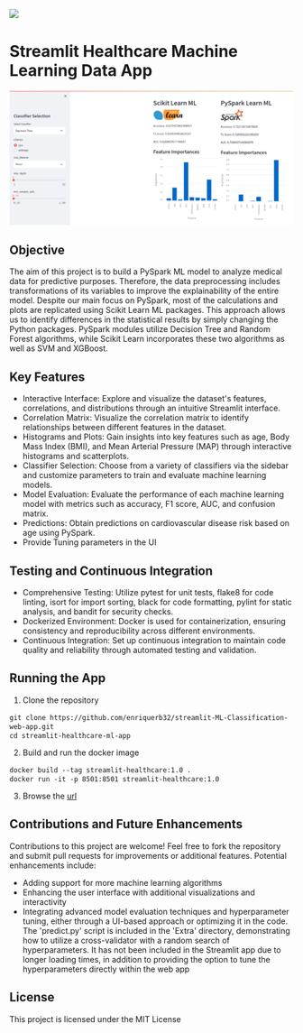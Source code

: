 ![](https://assets.website-files.com/5dc3b47ddc6c0c2a1af74ad0/5e0a328bedb754beb8a973f9_logomark_website.png)

# Streamlit Healthcare Machine Learning Data App

![](extra/Demo.png)

## Objective
The aim of this project is to build a PySpark ML model to analyze medical data for predictive purposes. Therefore, the data preprocessing includes transformations of its variables to improve the explainability of the entire model. Despite our main focus on PySpark, most of the calculations and plots are replicated using Scikit Learn ML packages. This approach allows us to identify differences in the statistical results by simply changing the Python packages. PySpark modules utilize Decision Tree and Random Forest algorithms, while Scikit Learn incorporates these two algorithms as well as SVM and XGBoost.

## Key Features
* Interactive Interface: Explore and visualize the dataset's features, correlations, and distributions through an intuitive Streamlit interface.
* Correlation Matrix: Visualize the correlation matrix to identify relationships between different features in the dataset.
* Histograms and Plots: Gain insights into key features such as age, Body Mass Index (BMI), and Mean Arterial Pressure (MAP) through interactive histograms and scatterplots.
* Classifier Selection: Choose from a variety of classifiers via the sidebar and customize parameters to train and evaluate machine learning models.
* Model Evaluation: Evaluate the performance of each machine learning model with metrics such as accuracy, F1 score, AUC, and confusion matrix.
* Predictions: Obtain predictions on cardiovascular disease risk based on age using PySpark.
* Provide Tuning parameters in the UI 

## Testing and Continuous Integration

* Comprehensive Testing: Utilize pytest for unit tests, flake8 for code linting, isort for import sorting, black for code formatting, pylint for static analysis, and bandit for security checks.
* Dockerized Environment: Docker is used for containerization, ensuring consistency and reproducibility across different environments.
* Continuous Integration: Set up continuous integration to maintain code quality and reliability through automated testing and validation.

## Running the App

1. Clone the repository
 ```buildoutcfg
git clone https://github.com/enriquerb32/streamlit-ML-Classification-web-app.git
cd streamlit-healthcare-ml-app
``` 
2. Build and run the docker image
```buildoutcfg
docker build --tag streamlit-healthcare:1.0 .
docker run -it -p 8501:8501 streamlit-healthcare:1.0
```
3. Browse the [url](http://localhost:8501)

## Contributions and Future Enhancements

Contributions to this project are welcome! Feel free to fork the repository and submit pull requests for improvements or additional features. Potential enhancements include:

* Adding support for more machine learning algorithms
* Enhancing the user interface with additional visualizations and interactivity
* Integrating advanced model evaluation techniques and hyperparameter tuning, either through a UI-based approach or optimizing it in the code. The 'predict.py' script is included in the 'Extra' directory, demonstrating how to utilize a cross-validator with a random search of hyperparameters. It has not been included in the Streamlit app due to longer loading times, in addition to providing the option to tune the hyperparameters directly within the web app

## License

This project is licensed under the MIT License
